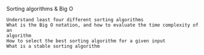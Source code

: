 Sorting algorithms & Big O

	Understand least four different sorting algorithms
	What is the Big O notation, and how to evaluate the time complexity of an 
	algorithm
	How to select the best sorting algorithm for a given input
	What is a stable sorting algorithm
